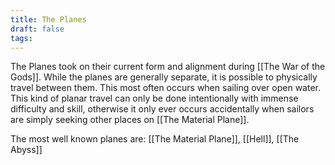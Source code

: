```yaml
---
title: The Planes
draft: false
tags:
---
```

The Planes took on their current form and alignment during [[The War of the Gods]]. While the planes are generally separate, it is possible to physically travel between them. This most often occurs when sailing over open water. This kind of planar travel can only be done intentionally with immense difficulty and skill, otherwise it only ever occurs accidentally when sailors are simply seeking other places on [[The Material Plane]]. 

The most well known planes are: 
	[[The Material Plane]],
	[[Hell]],
	[[The Abyss]] 